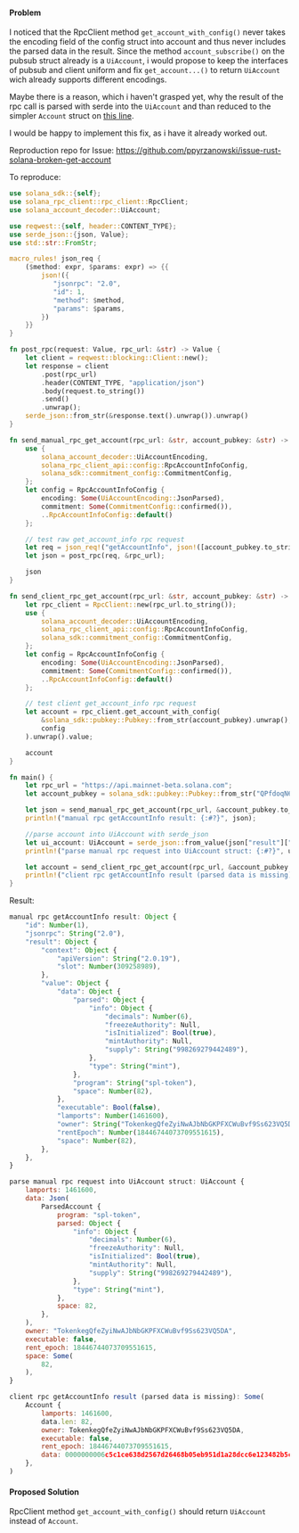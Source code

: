 #### Problem
I noticed that the RpcClient method `get_account_with_config()` never takes the encoding field of the config struct into account and thus never includes the parsed data in the result. Since the method `account_subscribe()` on the pubsub struct already is a `UiAccount`, i would propose to keep the interfaces of pubsub and client uniform and fix `get_account...()` to return `UiAccount` wich already supports different encodings.

Maybe there is a reason, which i haven't grasped yet, why the result of the rpc call is parsed with serde into the `UiAccount` and than reduced to the simpler `Account` struct on [this line](https://github.com/anza-xyz/agave/blame/89235bb88642b7b72275142f78443d1efe03f447/rpc-client/src/nonblocking/rpc_client.rs#L3505).

I would be happy to implement this fix, as i have it already worked out.

Reproduction repo for Issue: https://github.com/ppyrzanowski/issue-rust-solana-broken-get-account

To reproduce:
```rs
use solana_sdk::{self};
use solana_rpc_client::rpc_client::RpcClient;
use solana_account_decoder::UiAccount;

use reqwest::{self, header::CONTENT_TYPE};
use serde_json::{json, Value};
use std::str::FromStr;

macro_rules! json_req {
    ($method: expr, $params: expr) => {{
        json!({
           "jsonrpc": "2.0",
           "id": 1,
           "method": $method,
           "params": $params,
        })
    }}
}

fn post_rpc(request: Value, rpc_url: &str) -> Value {
    let client = reqwest::blocking::Client::new();
    let response = client
        .post(rpc_url)
        .header(CONTENT_TYPE, "application/json")
        .body(request.to_string())
        .send()
        .unwrap();
    serde_json::from_str(&response.text().unwrap()).unwrap()
}

fn send_manual_rpc_get_account(rpc_url: &str, account_pubkey: &str) -> Value {
    use {
        solana_account_decoder::UiAccountEncoding,
        solana_rpc_client_api::config::RpcAccountInfoConfig,
        solana_sdk::commitment_config::CommitmentConfig,
    };
    let config = RpcAccountInfoConfig {
        encoding: Some(UiAccountEncoding::JsonParsed),
        commitment: Some(CommitmentConfig::confirmed()),
        ..RpcAccountInfoConfig::default()
    };

    // test raw get_account_info rpc request
    let req = json_req!("getAccountInfo", json!([account_pubkey.to_string(), config]));
    let json = post_rpc(req, &rpc_url);

    json
}

fn send_client_rpc_get_account(rpc_url: &str, account_pubkey: &str) -> Option<UiAccount> {
    let rpc_client = RpcClient::new(rpc_url.to_string());
    use {
        solana_account_decoder::UiAccountEncoding,
        solana_rpc_client_api::config::RpcAccountInfoConfig,
        solana_sdk::commitment_config::CommitmentConfig,
    };
    let config = RpcAccountInfoConfig {
        encoding: Some(UiAccountEncoding::JsonParsed),
        commitment: Some(CommitmentConfig::confirmed()),
        ..RpcAccountInfoConfig::default()
    };

    // test client get_account_info rpc request
    let account = rpc_client.get_account_with_config(
        &solana_sdk::pubkey::Pubkey::from_str(account_pubkey).unwrap(), 
        config
    ).unwrap().value;

    account
}

fn main() {
    let rpc_url = "https://api.mainnet-beta.solana.com";
    let account_pubkey = solana_sdk::pubkey::Pubkey::from_str("QPfdoqN6vp3LqL6Fq7McEAFEccJfdQ8hotCCR29pump").unwrap();

    let json = send_manual_rpc_get_account(rpc_url, &account_pubkey.to_string());
    println!("manual rpc getAccountInfo result: {:#?}", json);

    //parse account into UiAccount with serde_json
    let ui_account: UiAccount = serde_json::from_value(json["result"]["value"].clone()).unwrap();
    println!("parse manual rpc request into UiAccount struct: {:#?}", ui_account);

    let account = send_client_rpc_get_account(rpc_url, &account_pubkey.to_string());
    println!("client rpc getAccountInfo result (parsed data is missing): {:#?}", account);
}   
```

Result:
```js
manual rpc getAccountInfo result: Object {
    "id": Number(1),
    "jsonrpc": String("2.0"),
    "result": Object {
        "context": Object {
            "apiVersion": String("2.0.19"),
            "slot": Number(309258989),
        },
        "value": Object {
            "data": Object {
                "parsed": Object {
                    "info": Object {
                        "decimals": Number(6),
                        "freezeAuthority": Null,
                        "isInitialized": Bool(true),
                        "mintAuthority": Null,
                        "supply": String("998269279442489"),
                    },
                    "type": String("mint"),
                },
                "program": String("spl-token"),
                "space": Number(82),
            },
            "executable": Bool(false),
            "lamports": Number(1461600),
            "owner": String("TokenkegQfeZyiNwAJbNbGKPFXCWuBvf9Ss623VQ5DA"),
            "rentEpoch": Number(18446744073709551615),
            "space": Number(82),
        },
    },
}

parse manual rpc request into UiAccount struct: UiAccount {
    lamports: 1461600,
    data: Json(
        ParsedAccount {
            program: "spl-token",
            parsed: Object {
                "info": Object {
                    "decimals": Number(6),
                    "freezeAuthority": Null,
                    "isInitialized": Bool(true),
                    "mintAuthority": Null,
                    "supply": String("998269279442489"),
                },
                "type": String("mint"),
            },
            space: 82,
        },
    ),
    owner: "TokenkegQfeZyiNwAJbNbGKPFXCWuBvf9Ss623VQ5DA",
    executable: false,
    rent_epoch: 18446744073709551615,
    space: Some(
        82,
    ),
}

client rpc getAccountInfo result (parsed data is missing): Some(
    Account {
        lamports: 1461600,
        data.len: 82,
        owner: TokenkegQfeZyiNwAJbNbGKPFXCWuBvf9Ss623VQ5DA,
        executable: false,
        rent_epoch: 18446744073709551615,
        data: 0000000006c5c1ce638d2567d26468b05eb951d1a28dcc6e123482b5c675149770e62bf23996caadeb8b03000601000000000000000000000000000000000000,
    },
)
```


#### Proposed Solution

RpcClient method `get_account_with_config()` should return `UiAccount` instead of `Account`.
